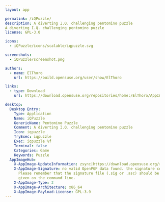 ```yaml
---
layout: app

permalink: /iQPuzzle/
description: A diverting I.Q. challenging pentomino puzzle
A diverting I.Q. challenging pentomino puzzle
license: GPL-3.0

icons:
  - iQPuzzle/icons/scalable/iqpuzzle.svg

screenshots:
  - iQPuzzle/screenshot.png

authors:
  - name: ElThoro
    url: https://build.opensuse.org/user/show/ElThoro

links:
  - type: Download
    url: https://download.opensuse.org/repositories/home:/ElThoro/AppImage/iQPuzzle-latest-x86_64.AppImage.mirrorlist

desktop:
  Desktop Entry:
    Type: Application
    Name: iQPuzzle
    GenericName: Pentomino Puzzle
    Comment: A diverting I.Q. challenging pentomino puzzle
    Icon: iqpuzzle
    TryExec: iqpuzzle
    Exec: iqpuzzle %f
    Terminal: false
    Categories: Game
    Keywords: Puzzle
  AppImageHub:
    X-AppImage-UpdateInformation: zsync|https://download.opensuse.org/repositories/home:/ElThoro/AppImage/iQPuzzle-latest-x86_64.AppImage.zsync
    X-AppImage-Signature: no valid OpenPGP data found. the signature could not be verified.
      Please remember that the signature file (.sig or .asc) should be the first file
      given on the command line.
    X-AppImage-Type: 2
    X-AppImage-Architecture: x86_64
    X-AppImage-Payload-License: GPL-3.0
---
```

